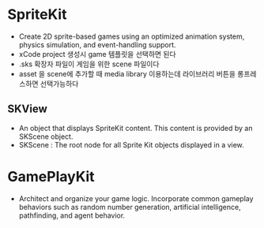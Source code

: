 #  SpriteKit
- Create 2D sprite-based games using an optimized animation system, physics simulation, and event-handling support.
- xCode project 생성시 game 템플릿을 선택하면 된다
- .sks 확장자 파일이 게임을 위한 scene 파일이다
- asset 을 scene에 추가할 때 media library 이용하는데 라이브러리 버튼을 롱프레스하면 선택가능하다


## SKView
- An object that displays SpriteKit content. This content is provided by an SKScene object.
- SKScene : The root node for all Sprite Kit objects displayed in a view.


# GamePlayKit
- Architect and organize your game logic. Incorporate common gameplay behaviors such as random number generation, artificial intelligence, pathfinding, and agent behavior.

